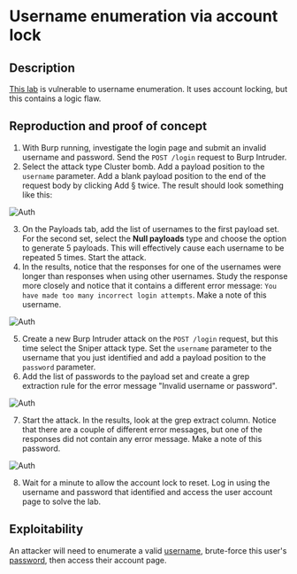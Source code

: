 # Username enumeration via account lock

## Description

[This lab](https://portswigger.net/web-security/authentication/password-based/lab-username-enumeration-via-account-lock) is vulnerable to username enumeration. It uses account locking, but this contains a logic flaw.

## Reproduction and proof of concept

1. With Burp running, investigate the login page and submit an invalid username and password. Send the `POST /login` request to Burp Intruder.
2. Select the attack type Cluster bomb. Add a payload position to the `username` parameter. Add a blank payload position to the end of the request body by clicking Add § twice. The result should look something like this:

![Auth](/_static/images/auth2.png)

3. On the Payloads tab, add the list of usernames to the first payload set. For the second set, select the **Null payloads** type and choose the option to generate 5 payloads. This will effectively cause each username to be repeated 5 times. Start the attack.
4. In the results, notice that the responses for one of the usernames were longer than responses when using other usernames. Study the response more closely and notice that it contains a different error message: `You have made too many incorrect login attempts`. Make a note of this username.

![Auth](/_static/images/auth3.png)

5. Create a new Burp Intruder attack on the ``POST /login`` request, but this time select the Sniper attack type. Set the `username` parameter to the username that you just identified and add a payload position to the `password` parameter.
6. Add the list of passwords to the payload set and create a grep extraction rule for the error message "Invalid username or password". 

![Auth](/_static/images/auth5.png)

7. Start the attack. In the results, look at the grep extract column. Notice that there are a couple of different error messages, but one of the responses did not contain any error message. Make a note of this password.

![Auth](/_static/images/auth4.png)

8. Wait for a minute to allow the account lock to reset. Log in using the username and password that identified and access the user account page to solve the lab.

## Exploitability

An attacker will need to enumerate a valid [username](https://portswigger.net/web-security/authentication/auth-lab-usernames), brute-force this user's [password](https://portswigger.net/web-security/authentication/auth-lab-passwords), then access their account page. 
